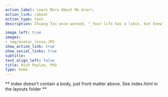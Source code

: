 ```yaml
---
action_label: Learn More About Me &rarr;
action_link: /about
action_type: text
description: Chuang Tzu once warned, "_Your life has a limit, but knowledge has none. If you use what is limited to pursue what has no limit, you will be in danger_." I didn't understand this until midway through a PhD. I was building computer simulations of how water flows underground, how contaminants advect and disperse through rocks. I was far and away, on a slippery slope towards the infinite. These days, I'm more at peace with all I'll never learn. I try to learn about others, about myself, about the bewildering world we live in. I like to puzzle over how we fit together, what we can accomplish together, what it's all about. As the 53rd Calypso of _The Books of Bokonon_ remind us, "_Nice, nice, very nice -- / So many different people / In the same device._" My maternal Chinese surname is _林_ (the characters represent 2 trees and mean _forest_). My paternal surname is Pauloo, Americanized at Ellis Island from the Polish "Paulowski". 

image_left: true
images:
- img/avatar_lensa.JPG
show_action_link: true
show_social_links: true
subtitle: 
text_align_left: false
title: Rich Pauloo, PhD
type: home
---
```


** index doesn't contain a body, just front matter above.
See index.html in the layouts folder **
